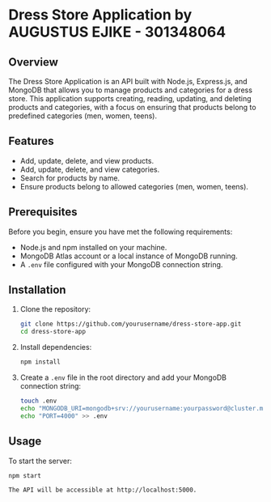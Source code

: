 # Dress Store Application by AUGUSTUS EJIKE - 301348064

## Overview
The Dress Store Application is an API built with Node.js, Express.js, and MongoDB that allows you to manage products and categories for a dress store. This application supports creating, reading, updating, and deleting products and categories, with a focus on ensuring that products belong to predefined categories (men, women, teens).

## Features
- Add, update, delete, and view products.
- Add, update, delete, and view categories.
- Search for products by name.
- Ensure products belong to allowed categories (men, women, teens).

## Prerequisites
Before you begin, ensure you have met the following requirements:
- Node.js and npm installed on your machine.
- MongoDB Atlas account or a local instance of MongoDB running.
- A `.env` file configured with your MongoDB connection string.

## Installation
1. Clone the repository:
    ```sh
    git clone https://github.com/yourusername/dress-store-app.git
    cd dress-store-app
    ```

2. Install dependencies:
    ```sh
    npm install
    ```

3. Create a `.env` file in the root directory and add your MongoDB connection string:
    ```sh
    touch .env
    echo "MONGODB_URI=mongodb+srv://yourusername:yourpassword@cluster.mongodb.net/marketplace?retryWrites=true&w=majority" >> .env
    echo "PORT=4000" >> .env
    ```

## Usage
To start the server:
```sh
npm start

The API will be accessible at http://localhost:5000.
